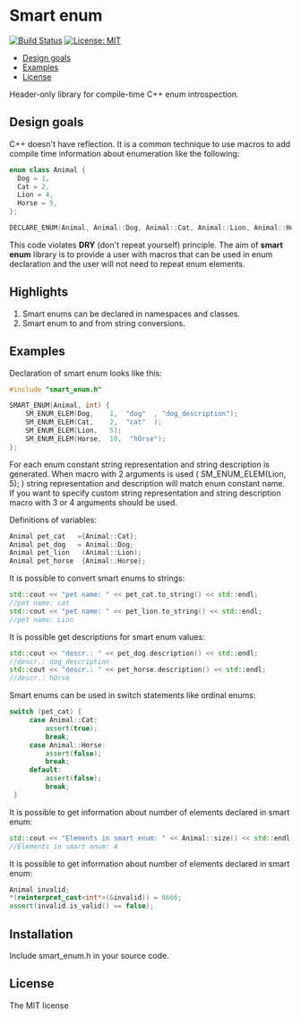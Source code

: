 # Smart enum
[![Build Status](https://travis-ci.org/seleznevae/smart_enum.svg?branch=master)](https://travis-ci.org/seleznevae/smart_enum)
 [![License: MIT](https://img.shields.io/badge/License-MIT-yellow.svg)](https://opensource.org/licenses/MIT)
- [Design goals](#design-goals)
- [Examples](#examples)
- [License](#license)

Header-only library for compile-time C++ enum introspection.

## Design goals

C++ doesn't have reflection. It is a common technique to use macros to add compile time information about enumeration like the following:

```c++
enum class Animal {
  Dog = 1,
  Cat = 2,
  Lion = 4,
  Horse = 5,
};

DECLARE_ENUM(Animal, Animal::Dog, Animal::Cat, Animal::Lion, Animal::Horse);
```
This code violates **DRY** (don't repeat yourself) principle. The aim of **smart enum** library is to provide a user with macros that can be used in enum declaration and the user will not need to repeat enum elements.

## Highlights

1. Smart enums can be declared in namespaces and classes.
2. Smart enum to and from string conversions.


## Examples

Declaration of smart enum looks like this:
```c++
#include "smart_enum.h"

SMART_ENUM(Animal, int) {
    SM_ENUM_ELEM(Dog,    1,  "dog"  , "dog_description");
    SM_ENUM_ELEM(Cat,    2,  "cat"  );
    SM_ENUM_ELEM(Lion,   5);
    SM_ENUM_ELEM(Horse,  10,  "hOrse");
};
```

For each enum constant string representation and string description is generated. When macro with 2 arguments is used ( SM_ENUM_ELEM(Lion,   5); ) string representation and description will match enum constant name. If you want to specify custom string representation and string description macro with 3 or 4 arguments should be used.

Definitions of variables:
```c++
Animal pet_cat   ={Animal::Cat};
Animal pet_dog   = Animal::Dog;
Animal pet_lion   (Animal::Lion);
Animal pet_horse  {Animal::Horse};
```

It is possible to convert smart enums to strings:
```c++
std::cout << "pet name: " << pet_cat.to_string() << std::endl;
//pet name: cat
std::cout << "pet name: " << pet_lion.to_string() << std::endl;
//pet name: Lion
```

It is possible get descriptions for smart enum values:
```c++
std::cout << "descr.: " << pet_dog.description() << std::endl;
//descr.: dog_description
std::cout << "descr.: " << pet_horse.description() << std::endl;
//descr.: hOrse
```

Smart enums can be used in switch statements like ordinal enums:
```c++
switch (pet_cat) {
     case Animal::Cat:
         assert(true);
         break;
     case Animal::Horse:
         assert(false);
         break;
     default:
         assert(false);
         break;
 }
```
It is possible to get information about number of elements declared in smart enum:
```c++
std::cout << "Elements in smart enum: " << Animal::size() << std::endl;
//Elements in smart enum: 4
```

It is possible to get information about number of elements declared in smart enum:
```c++
Animal invalid;
*(reinterpret_cast<int*>(&invalid)) = 6666;
assert(invalid.is_valid() == false);
```

## Installation

Include smart_enum.h in your source code.

## License
The MIT license

